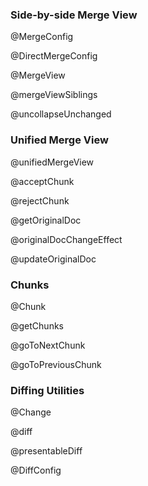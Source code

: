 ### Side-by-side Merge View

@MergeConfig

@DirectMergeConfig

@MergeView

@mergeViewSiblings

@uncollapseUnchanged

### Unified Merge View

@unifiedMergeView

@acceptChunk

@rejectChunk

@getOriginalDoc

@originalDocChangeEffect

@updateOriginalDoc

### Chunks

@Chunk

@getChunks

@goToNextChunk

@goToPreviousChunk

### Diffing Utilities

@Change

@diff

@presentableDiff

@DiffConfig
